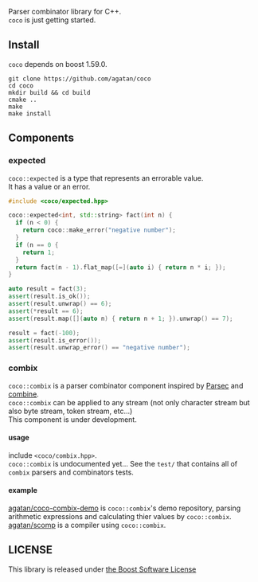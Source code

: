 Parser combinator library for C++.  
`coco` is just getting started.

## Install

`coco` depends on boost 1.59.0.

```
git clone https://github.com/agatan/coco
cd coco
mkdir build && cd build
cmake ..
make
make install
```

## Components

### expected

`coco::expected` is a type that represents an errorable value.  
It has a value or an error.

```c++
#include <coco/expected.hpp>

coco::expected<int, std::string> fact(int n) {
  if (n < 0) {
    return coco::make_error("negative number");
  }
  if (n == 0 {
    return 1;
  }
  return fact(n - 1).flat_map([=](auto i) { return n * i; });
}

auto result = fact(3);
assert(result.is_ok());
assert(result.unwrap() == 6);
assert(*result == 6);
assert(result.map([](auto n) { return n + 1; }).unwrap() == 7);

result = fact(-100);
assert(result.is_error());
assert(result.unwrap_error() == "negative number");
```

### combix

`coco::combix` is a parser combinator component inspired by [Parsec](https://hackage.haskell.org/package/parsec) and [combine](https://github.com/Marwes/combine).  
`coco::combix` can be applied to any stream (not only character stream but also byte stream, token stream, etc...)  
This component is under development.

#### usage

include `<coco/combix.hpp>`.  
`coco::combix` is undocumented yet... See the `test/` that contains all of `combix` parsers and combinators tests.


#### example

[agatan/coco-combix-demo](https://github.com/agatan/coco-combix-demo) is `coco::combix`'s demo repository, parsing arithmetic expressions and calculating thier values by `coco::combix`.  
[agatan/scomp](https://github.com/agatan/scomp) is a compiler using `coco::combix`.

## LICENSE

This library is released under [the Boost Software License](http://boost.org/LICENSE_1_0.txt)
